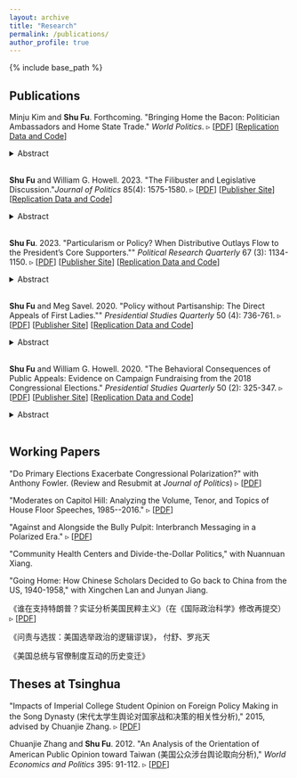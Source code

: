 ```yaml
---
layout: archive
title: "Research"
permalink: /publications/
author_profile: true
---
```


{% include base_path %}

## Publications

Minju Kim and __Shu Fu__. Forthcoming. "Bringing Home the Bacon: Politician Ambassadors and Home State Trade." _World Politics_. 
▹ [[PDF](/files/research/KimFu2025WP.pdf)] [[Replication Data and Code](https://www.dropbox.com/scl/fo/zr6gvve1k51io4v58omem/AEYiVwGv3y9KPdWXGWbky2k?rlkey=2gegru1150rugzy942a97ynml&dl=0)] 
<details><summary>Abstract</summary>
<p>
Ambassadors promote domestic exports to a host country and represent the interests of their home country at large. However, are trade benefits equally distributed domestically? In the United States, a substantial number of ambassadors are former governors or legislators ("politician ambassadors"). We argue that politician ambassadors are particularly equipped with knowledge and incentives to promote exports from their home states to host countries. Leveraging the biographic information of 164 ambassadors and US state-level exports to 30 major export destinations from 2002 to 2020, we find that the home states of politician ambassadors, compared to other states, on average enjoy a 10 percentage point increase in exports to host countries. The home-state effect is particularly apparent in countries where the US exports the most in dollar values, and in industries that export final goods. The past career path and future career aspirations of ambassadors can shape how the benefits of diplomacy are distributed domestically.
</p>
</details><br />

__Shu Fu__ and William G. Howell. 2023. "The Filibuster and Legislative Discussion."_Journal of Politics_ 85(4): 1575-1580. 
▹ [[PDF](/files/research/FuHowell2023JoP_Filibuster.pdf)] [[Publisher Site](https://www.journals.uchicago.edu/doi/10.1086/724969)] [[Replication Data and Code](https://www.dropbox.com/scl/fo/l78puelgnsfugkpvkx2ur/h?rlkey=afeabomvshvklc7c9ymca1zk6&dl=0)] 
<details><summary>Abstract</summary>
<p>
We investigate whether the filibuster stimulates public debate and discussion within Congress, as its advocates argue, or whether, instead, it discourages legislators from devoting time and attention to bills they know will not pass, as its critics attest. To do so, we exploit multiple sources of variation in the filibuster, measures of legislative discussion, and identification strategies. In the preponderance of analyses, we observe null effects. Where significant differences are observed, they nearly always suggest that a strengthening (weakening) of the filibuster coincides with a reduction (increase) in the volume of floor speeches or time devoted to legislative affairs. Whatever benefits the filibuster may confer, they do not appear to include enhanced discussion on the floors of Congress.
</p>
</details><br />


__Shu Fu__. 2023. "Particularism or Policy? When Distributive Outlays Flow to the President’s Core Supporters."" _Political Research Quarterly_ 67 (3): 1134-1150. 
▹ [[PDF](/files/research/Fu2023PRQ_ParticularismOrPolicy_wAppendix.pdf)] [[Publisher Site](https://journals.sagepub.com/doi/abs/10.1177/10659129221128254)] [[Replication Data and Code](https://www.dropbox.com/scl/fo/cjb95p2z9lcauvd08xyp4/h?rlkey=hmraj6fv8y5z5cf27srecqgxo&dl=0)] 
<details><summary>Abstract</summary>
<p>
The literature on distributive politics reveals that presidents regularly influence federal spending and disproportionately direct federal grants toward their core supporters. This paper offers a comprehensive assessment of the interpretation of core-supporter targeting. Empirical evidence shows that the underlying patterns of partisan targeting do not accord with standard accounts of party-building activities nor electoral considerations that are evidence of presidential particularism. Instead, this paper argues that presidential policy priority better explains core-state targeting. Presidents use agencies that are ideologically aligned with them or associated with their policy priorities to enhance the largesse they bestow on core constituencies, and this is the consequence of presidents pursuing ideological and policy goals. Collectively, it indicates a less cynical point of view on the orientation of the American presidency.
</p>
</details><br />

__Shu Fu__ and Meg Savel. 2020. "Policy without Partisanship: The Direct Appeals of First Ladies."" _Presidential Studies Quarterly_ 50 (4): 736-761. 
▹ [[PDF](/files/research/FuSavel2020PSQ.pdf)] [[Publisher Site](https://onlinelibrary.wiley.com/doi/abs/10.1111/psq.12678)] [[Replication Data and Code](https://www.dropbox.com/scl/fo/j7z7lmcnvqikzc7ljjrpz/AArqqinlh9edeCC_pt6Bc3E?rlkey=vl4dp6up33jbgfrrlv45y8gpp&dl=0)] 
<details><summary>Abstract</summary>
<p>
Presidents make public appeals on behalf of their policy priorities, but they are not the only members of presidential administrations who address the public. First ladies are highly visible presidential surrogates. We argue that first ladies make direct appeals to selectively advance presidents’ policy initiatives, and do so without being overly partisan. To support these claims, we present evidence from the public remarks of the last three first ladies whose husbands have completed their terms: Hillary Clinton, Laura Bush, and Michelle Obama. We use topic models to show that the remarks of first ladies are primarily concerned with policy, rather than ceremonial topics. We measure the partisanship of public remarks using a dictionary-based approach with Bayesian shrinkage and regularization to illustrate how the remarks of first ladies are not overly partisan. Our findings on the strategic communication of first ladies advance our understanding of the first ladyship and of the presidency.
</p>
</details><br />

__Shu Fu__ and William G. Howell. 2020. "The Behavioral Consequences of Public Appeals: Evidence on Campaign Fundraising from the 2018 Congressional Elections." _Presidential Studies Quarterly_ 50 (2): 325-347. 
▹ [[PDF](/files/research/FuHowell2020PSQ.pdf)] [[Publisher Site](https://onlinelibrary.wiley.com/doi/full/10.1111/psq.12645)] [[Replication Data and Code](https://www.dropbox.com/scl/fo/ojg1s2cznvy30ks0wtw1n/AIzVwk-deeNklv-p4_TdlzY?rlkey=3xh3u7g1fj03vvs2ighcc8m0s&dl=0)] 
<details><summary>Abstract</summary>
<p>
Whereas the preponderance of studies on public appeals evaluates their impacts on mass public opinion, we investigate behavioral responses—in particular, the willingness of donors to contribute to candidates for public office. As appeals, we identify and code the online messages from all 2018 candidates for Congress, winners and losers alike, about both Donald Trump himself and his signature policy initiative, immigration reform; and as behavioral responses, we track candidates’ daily itemized fundraising totals. What Republican candidates for Congress say about Trump, we find, bears significantly on their ability to raise money. In the immediate aftermath of complimenting the president, Republicans secured a modest increase in fundraising; when they criticized him, however, they promptly suffered a substantial decline. We do not observe comparable evidence for Democratic candidates. Our findings are robust to a wide variety of measurement and modeling strategies, and expand our understanding of the political stakes of public appeals.
</p>
</details><br />

## Working Papers

"Do Primary Elections Exacerbate Congressional Polarization?" with Anthony Fowler. (Review and Resubmit at _Journal of Politics_) 
▹ [[PDF](/files/research/FowlerFu_PrimariesPolarization.pdf)]

"Moderates on Capitol Hill: Analyzing the Volume, Tenor, and Topics of House Floor Speeches, 1985--2016." ▹ [[PDF](/files/research/Moderates_Draft2.pdf)]

"Against and Alongside the Bully Pulpit: Interbranch Messaging in a Polarized Era." ▹ [[PDF](/files/research/InterbranchMessaging_Fu_2024Jan.pdf)]

"Community Health Centers and Divide-the-Dollar Politics," with Nuannuan Xiang.

"Going Home: How Chinese Scholars Decided to Go back to China from the US, 1940-1958," with Xingchen Lan and Junyan Jiang. 

《谁在支持特朗普？实证分析美国民粹主义》（在《国际政治科学》修改再提交）▹ [[PDF](/files/research/特朗普与美国民粹主义_付舒.pdf)]

《问责与选拔：美国选举政治的逻辑谬误》， 付舒、罗兆天

《美国总统与官僚制度互动的历史变迁》

## Theses at Tsinghua 

"Impacts of Imperial College Student Opinion on Foreign Policy Making in the Song Dynasty (宋代太学生舆论对国家战和决策的相关性分析)," 2015, advised by Chuanjie Zhang. ▹ [[PDF](/files/research/宋代太学生舆论.pdf)]

Chuanjie Zhang and __Shu Fu__. 2012. "An Analysis of the Orientation of American Public Opinion toward Taiwan (美国公众涉台舆论取向分析)," _World Economics and Politics_ 395: 91-112. ▹ [[PDF](/files/research/付舒_美国公众涉台舆论取向分析.pdf)]




